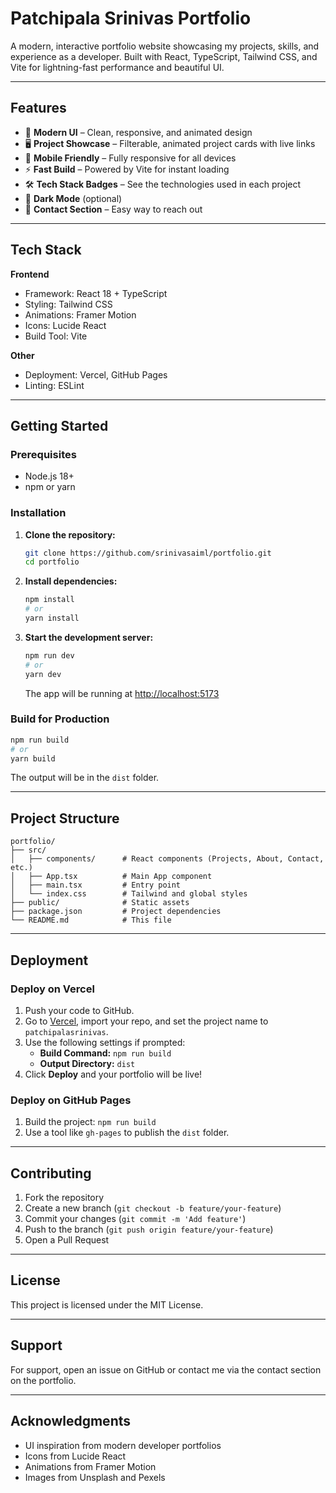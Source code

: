# Patchipala Srinivas Portfolio

A modern, interactive portfolio website showcasing my projects, skills, and experience as a developer. Built with React, TypeScript, Tailwind CSS, and Vite for lightning-fast performance and beautiful UI.

---

## Features

- 🎨 **Modern UI** – Clean, responsive, and animated design
- 🖥️ **Project Showcase** – Filterable, animated project cards with live links
- 📱 **Mobile Friendly** – Fully responsive for all devices
- ⚡ **Fast Build** – Powered by Vite for instant loading
- 🛠️ **Tech Stack Badges** – See the technologies used in each project
- 🌙 **Dark Mode** (optional)
- 📨 **Contact Section** – Easy way to reach out

---

## Tech Stack

**Frontend**
- Framework: React 18 + TypeScript
- Styling: Tailwind CSS
- Animations: Framer Motion
- Icons: Lucide React
- Build Tool: Vite

**Other**
- Deployment: Vercel, GitHub Pages
- Linting: ESLint

---

## Getting Started

### Prerequisites
- Node.js 18+
- npm or yarn

### Installation

1. **Clone the repository:**
   ```sh
   git clone https://github.com/srinivasaiml/portfolio.git
   cd portfolio
   ```
2. **Install dependencies:**
   ```sh
   npm install
   # or
   yarn install
   ```
3. **Start the development server:**
   ```sh
   npm run dev
   # or
   yarn dev
   ```
   The app will be running at [http://localhost:5173](http://localhost:5173)

### Build for Production
```sh
npm run build
# or
yarn build
```
The output will be in the `dist` folder.

---

## Project Structure

```
portfolio/
├── src/
│   ├── components/      # React components (Projects, About, Contact, etc.)
│   ├── App.tsx          # Main App component
│   ├── main.tsx         # Entry point
│   └── index.css        # Tailwind and global styles
├── public/              # Static assets
├── package.json         # Project dependencies
└── README.md            # This file
```

---

## Deployment

### Deploy on Vercel
1. Push your code to GitHub.
2. Go to [Vercel](https://vercel.com), import your repo, and set the project name to `patchipalasrinivas`.
3. Use the following settings if prompted:
   - **Build Command:** `npm run build`
   - **Output Directory:** `dist`
4. Click **Deploy** and your portfolio will be live!

### Deploy on GitHub Pages
1. Build the project: `npm run build`
2. Use a tool like `gh-pages` to publish the `dist` folder.

---

## Contributing

1. Fork the repository
2. Create a new branch (`git checkout -b feature/your-feature`)
3. Commit your changes (`git commit -m 'Add feature'`)
4. Push to the branch (`git push origin feature/your-feature`)
5. Open a Pull Request

---

## License

This project is licensed under the MIT License.

---

## Support

For support, open an issue on GitHub or contact me via the contact section on the portfolio.

---

## Acknowledgments
- UI inspiration from modern developer portfolios
- Icons from Lucide React
- Animations from Framer Motion
- Images from Unsplash and Pexels
